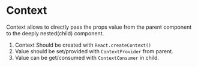 # Context

Context allows to directly pass the props value from the parent component to the deeply nested(child) component. 

1. Context Should be created with `React.createContext()`
2. Value should be set/provided with `ContextProvider` from parent.
3. Value can be get/consumed with `ContextConsumer` in child.